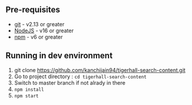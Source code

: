## Pre-requisites

- [git](https://git-scm.com/) - v2.13 or greater
- [NodeJS](https://nodejs.org/en/) - v16 or greater
- [npm](https://www.npmjs.com/) - v6 or greater

## Running in dev environment
1.  git clone https://github.com/kanchijain94/tigerhall-search-content.git
2.  Go to project directory : `cd tigerhall-search-content`
3.  Switch to master branch if not alrady in there
3.  `npm install`
4.  `npm start`

